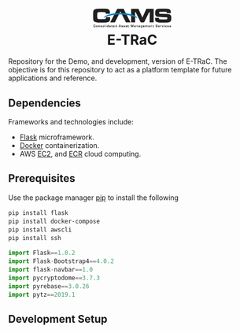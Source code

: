 <h1 align="center">
    <img alt="CAMS_logo" title="CAMS" src="https://github.com/BrianRuizy/cams/blob/master/camslogo.png" width="160"> </br>
    E-TRaC
</h1>

Repository for the Demo, and development, version of E-TRaC.
The objective is for this repository to act as a platform template for future applications and reference.

## Dependencies
Frameworks and technologies include: 
* [Flask](https://flask.palletsprojects.com/en/1.1.x/) microframework.
* [Docker](https://docs.docker.com/) containerization.
* AWS [EC2](https://docs.aws.amazon.com/ec2/index.html), and [ECR](https://docs.aws.amazon.com/ecr/index.html) cloud computing.

## Prerequisites
Use the package manager [pip](https://pip.pypa.io/en/stable/) to install the following
```bash
pip install flask
pip install docker-compose
pip install awscli
pip install ssh
```

```Python
import Flask==1.0.2
import Flask-Bootstrap4==4.0.2
import flask-navbar==1.0
import pycryptodome==3.7.3
import pyrebase==3.0.26
import pytz==2019.1
```

## Development Setup
